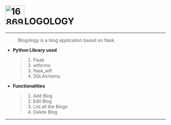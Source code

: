 # [<img src="https://i.ibb.co/Lv2cgbD/168696.png" alt="168696" width="60" height="60"></a>LOGOLOGY](https://google.com)
***
> Blogology is a blog application based on flask.

- **Python Library used**
     >1. Flask
     >2. wtforms
     >3. flask_wtf
     >4. SQLAlchemy

- **Functionalities**
    >1. Add Blog
    >2. Edit Blog
    >3. List all the Blogs
    >4. Delete Blog
---